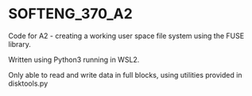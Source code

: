 # SOFTENG_370_A2
Code for A2 - creating a working user space file system using the FUSE library. 

Written using Python3 running in WSL2.

Only able to read and write data in full blocks, using utilities provided in disktools.py

